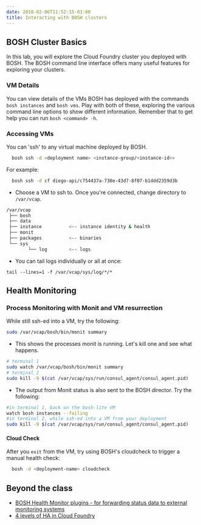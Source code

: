 ```yaml
---
date: 2018-02-06T11:52:15-03:00
title: Interacting with BOSH clusters
---
```


## BOSH Cluster Basics

In this lab, you will explore the Cloud Foundry cluster you deployed with BOSH.
The BOSH command line interface offers many useful features for exploring your clusters.

### VM Details

You can view details of the VMs BOSH has deployed with the commands `bosh instances` and `bosh vms`. Play with both of these, exploring the various command line options to show different information. Remember that to get help you can run `bosh <command> -h`.

### Accessing VMs

You can 'ssh' to any virtual machine deployed by BOSH.

```sh
  bosh ssh -d <deployment name> <instance-group/<instance-id>>
```

For example:

```sh
  bosh ssh -d cf diego-api/c754437a-738e-43d7-8f07-b1ddd2359d3b
```

* Choose a VM to ssh to. Once you're connected, change directory to `/var/vcap`.

```bash
/var/vcap
 ├── bosh
 ├── data
 ├── instance          <-- instance identity & health
 ├── monit
 ├── packages          <-- binaries
 └── sys
        └── log        <-- logs
```
* You can tail logs individually or all at once:

```
tail --lines=1 -f /var/vcap/sys/log/*/*
```

## Health Monitoring

### Process Monitoring with Monit and VM resurrection


While still ssh-ed into a VM, try the following:

```sh
sudo /var/vcap/bosh/bin/monit summary
```

* This shows the processes monit is running.  Let's kill one and see what happens.

```bash
# terminal 1
sudo watch /var/vcap/bosh/bin/monit summary
# terminal 2
sudo kill -9 $(cat /var/vcap/sys/run/consul_agent/consul_agent.pid)
```

* The output from Monit status is also sent to the BOSH director. Try the following:

```sh
#in terminal 1, back on the bosh-lite VM
watch bosh instances --failing
#in terminal 2, while ssh-ed into a VM from your deployment
sudo kill -9 $(cat /var/vcap/sys/run/consul_agent/consul_agent.pid)
```
#### Cloud Check

After you `exit` from the VM, try using BOSH's cloudcheck to trigger a manual health check:

```sh
  bosh -d <deployment-name> cloudcheck
```

## Beyond the class

* [BOSH Health Monitor plugins - for forwarding status data to external monitoring systems](http://bosh.io/docs/hm-config.html)
* [4 levels of HA in Cloud Foundry](http://blog.pivotal.io/pivotal-cloud-foundry/products/the-four-levels-of-ha-in-pivotal-cf)
